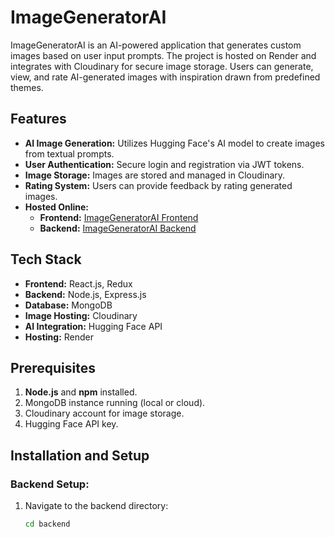 # ImageGeneratorAI

ImageGeneratorAI is an AI-powered application that generates custom images based on user input prompts. The project is hosted on Render and integrates with Cloudinary for secure image storage. Users can generate, view, and rate AI-generated images with inspiration drawn from predefined themes.

## Features
- **AI Image Generation:** Utilizes Hugging Face's AI model to create images from textual prompts.
- **User Authentication:** Secure login and registration via JWT tokens.
- **Image Storage:** Images are stored and managed in Cloudinary.
- **Rating System:** Users can provide feedback by rating generated images.
- **Hosted Online:**
  - **Frontend:** [ImageGeneratorAI Frontend](https://imagegeneratorai-1.onrender.com/)
  - **Backend:** [ImageGeneratorAI Backend](https://imagegeneratorai-r9p8.onrender.com/)

## Tech Stack
- **Frontend:** React.js, Redux
- **Backend:** Node.js, Express.js
- **Database:** MongoDB
- **Image Hosting:** Cloudinary
- **AI Integration:** Hugging Face API
- **Hosting:** Render

## Prerequisites
1. **Node.js** and **npm** installed.
2. MongoDB instance running (local or cloud).
3. Cloudinary account for image storage.
4. Hugging Face API key.

## Installation and Setup
### Backend Setup:
1. Navigate to the backend directory:
   ```bash
   cd backend
